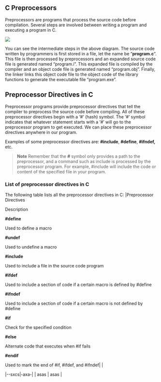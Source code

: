 ﻿## C Preprocessors
Preprocessors are programs that process the source code before compilation. Several steps are involved between writing a program and executing a program in C. 

<img src="https://media.geeksforgeeks.org/wp-content/cdn-uploads/Preprocessor-In-C.png">


You can see the intermediate steps in the above diagram. The source code written by programmers is first stored in a file, let the name be “****program.c****“. This file is then processed by preprocessors and an expanded source code file is generated named “program.i”. This expanded file is compiled by the compiler and an object code file is generated named “program.obj”. Finally, the linker links this object code file to the object code of the library functions to generate the executable file “program.exe”.

## Preprocessor Directives in C

Preprocessor programs provide preprocessor directives that tell the compiler to preprocess the source code before compiling. All of these preprocessor directives begin with a ‘#’ (hash) symbol. The ‘#’ symbol indicates that whatever statement starts with a ‘#’ will go to the preprocessor program to get executed. We can place these preprocessor directives anywhere in our program.

Examples of some preprocessor directives are: __#include__, __#define__, __#ifndef,__ etc.

> ****Note**** Remember that the ****#**** symbol only provides a path to the preprocessor, and a command such as include is processed by the preprocessor program. For example, #include will include the code or content of the specified file in your program.


### ****List of preprocessor directives in C****

The following table lists all the preprocessor directives in C:
|Preprocessor Directives

Description

****#define****

Used to define a macro

****#undef****

Used to undefine a macro

****#include****

Used to include a file in the source code program

****#ifdef****

Used to include a section of code if a certain macro is defined by #define

****#ifndef****

Used to include a section of code if a certain macro is not defined by #define

****#if****

Check for the specified condition

****#else****

Alternate code that executes when #if fails

****#endif****

Used to mark the end of #if, #ifdef, and #ifndef|  |





|--sxcs|-axa-|
| asas | asas |

